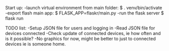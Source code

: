 Start up:
-launch virtual environment from main folder:
	$ . venv/bin/activate
-export flash main app:
	$ FLASK_APP=flaskr/main.py
-run the flask server
	$ flask run

TODO list:
-Setup JSON file for users and logging in
-Read JSON file for devices connected
-Check update of connected devices, ie how often and is it possible?
-No graphics for now, might be better to just to connected devices ie is someone home.
